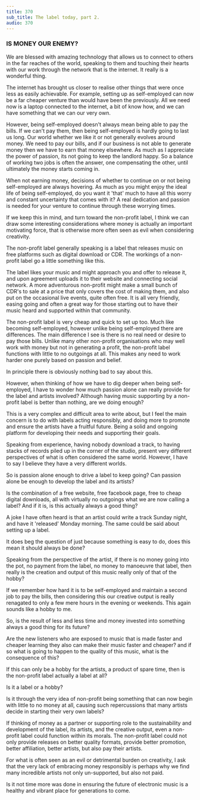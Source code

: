 ```yaml
---
title: 370
sub_title: The label today, part 2.
audio: 370
---
```



### IS MONEY OUR ENEMY? ###

We are blessed with amazing technology that allows us to connect to others in the far reaches of the world, speaking to them and touching their hearts with our work through the network that is the internet. It really is a wonderful thing.

The internet has brought us closer to realise other things that were once less as easily achievable. For example, setting up as self-employed can now be a far cheaper venture than would have been the previously. All we need now is a laptop connected to the internet, a bit of know how, and we can have something that we can our very own.

However, being self-employed doesn't always mean being able to pay the bills. If we can't pay them, then being self-employed is hardly going to last us long. Our world whether we like it or not generally evolves around money. We need to pay our bills, and if our business is not able to generate money then we have to earn that money elsewhere. As much as I appreciate the power of passion, its not going to keep the landlord happy. So a balance of working two jobs is often the answer, one compensating the other, until ultimately the money starts coming in.

When not earning money, decisions of whether to continue on or not being self-employed are always hovering. As much as you might enjoy the ideal life of being self-employed, do you want it 'that' much to have all this worry and constant uncertainty that comes with it? A real dedication and passion is needed for your venture to continue through these worrying times.

If we keep this in mind, and turn toward the non-profit label, I think we can draw some interesting considerations where money is actually an important motivating force, that is otherwise more often seen as evil when considering creativity.

The non-profit label generally speaking is a label that releases music on free platforms such as digital download or CDR. The workings of a non-profit label go a little something like this. 

The label likes your music and might approach you and offer to release it, and upon agreement uploads it to their website and connecting social network. A more adventurous non-profit might make a small bunch of CDR's to sale at a price that only covers the cost of making them, and also put on the occasional live events, quite often free. It is all very friendly, easing going and often a great way for those starting out to have their music heard and supported within that community.

The non-profit label is very cheap and quick to set up too. Much like becoming self-employed, however unlike being self-employed there are differences. The main difference I see is there is no real need or desire to pay those bills. Unlike many other non-profit organisations who may well work with money but not in generating a profit, the non-profit label functions with little to no outgoings at all. This makes any need to work harder one purely based on passion and belief.

In principle there is obviously nothing bad to say about this.

However, when thinking of how we have to dig deeper when being self-employed, I have to wonder how much passion alone can really provide for the label and artists involved? Although having music supporting by a non-profit label is better than nothing, are we doing enough?

This is a very complex and difficult area to write about, but I feel the main concern is to do with labels acting responsibly, and doing more to promote and ensure the artists have a fruitful future. Being a solid and ongoing platform for developing their needs and supporting their goals.

Speaking from experience, having nobody download a track, to having stacks of records piled up in the corner of the studio, present very different perspectives of what is often considered the same world. However, I have to say I believe they have a very different worlds.

So is passion alone enough to drive a label to keep going? Can passion alone be enough to develop the label and its artists?

Is the combination of a free website, free facebook page, free to cheap digital downloads, all with virtually no outgoings what we are now calling a label? And if it is, is this actually always a good thing?

A joke I have often heard is that an artist could write a track Sunday night, and have it 'released' Monday morning. The same could be said about setting up a label.

It does beg the question of just because something is easy to do,  does this mean it should always be done?

Speaking from the perspective of the artist, if there is no money going into the pot, no payment from the label, no money to manoeuvre that label, then really is the creation and output of this music really only of that of the hobby?

If we remember how hard it is to be self-employed and maintain a second job to pay the bills, then considering this our creative output is really renagated to only a few mere hours in the evening or weekends. This again sounds like a hobby to me.

So, is the result of less and less time and money invested into something always a good thing for its future?

Are the new listeners who are exposed to music that is made faster and cheaper learning they also can make their music faster and cheaper? and if so what is going to happen to the quality of this music, what is the consequence of this?

If this can only be a hobby for the artists, a product of spare time, then is the non-profit label actually a label at all? 

Is it a label or a hobby?

Is it through the very idea of non-profit being something that can now begin with little to no money at all, causing such repercussions that many artists decide in starting their very own labels?

If thinking of money as a partner or supporting role to the sustainability and development of the label, its artists, and the creative output, even a non-profit label could function within its morals. The non-profit label could not only provide releases on better quality formats, provide better promotion, better affiliation, better artists, but also pay their artists.

For what is often seen as an evil or detrimental burden on creativity, I ask that the very lack of embracing money responsibly is perhaps why we find many incredible artists not only un-supported, but also not paid.

Is it not time more was done in ensuring the future of electronic music is a healthy and vibrant place for generations to come.